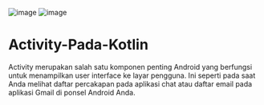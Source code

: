 ![image](https://github.com/Ek-star/Activity-Pada-Kotlin/assets/92238923/0f80a9d3-9baf-4d3a-a75e-018b85820b16)
![image](https://drive.google.com/file/d/1nteapcK7A_Zl-JbmlwaWE7m8y0PGDQDf/view?usp=sharing)

# Activity-Pada-Kotlin
Activity  merupakan salah satu komponen penting Android yang berfungsi untuk menampilkan user interface ke layar pengguna. Ini seperti pada saat Anda melihat daftar percakapan pada aplikasi chat atau daftar email pada aplikasi Gmail di ponsel Android Anda.
